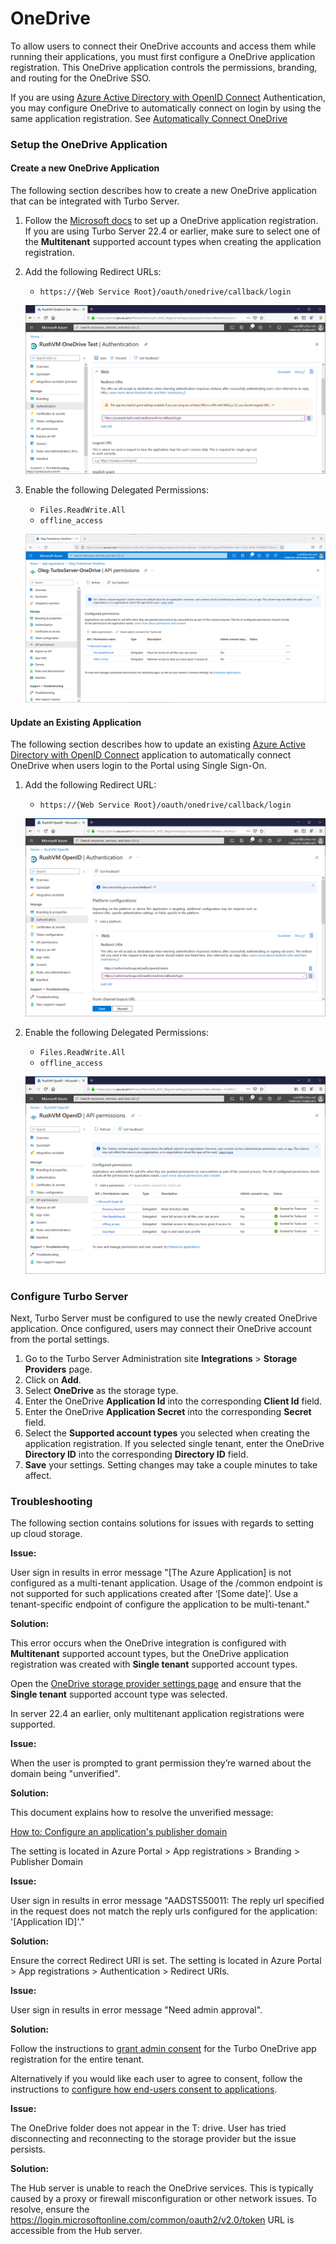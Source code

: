 # OneDrive

To allow users to connect their OneDrive accounts and access them while running their applications, you must first configure a OneDrive application registration. This OneDrive application controls the permissions, branding, and routing for the OneDrive SSO.

If you are using [Azure Active Directory with OpenID Connect](../../server/authentication/azuread-openid-connect.html) Authentication, you may configure OneDrive to automatically connect on login by using the same application registration. See [Automatically Connect OneDrive](#setup-the-onedrive-application-update-an-existing-application)

### Setup the OneDrive Application

#### Create a new OneDrive Application

The following section describes how to create a new OneDrive application that can be integrated with Turbo Server.

1. Follow the [Microsoft docs](https://docs.microsoft.com/en-us/onedrive/developer/rest-api/getting-started/app-registration) to set up a OneDrive application registration. If you are using Turbo Server 22.4 or earlier, make sure to select one of the **Multitenant** supported account types when creating the application registration.

2. Add the following Redirect URLs:

   - `https://{Web Service Root}/oauth/onedrive/callback/login`

   ![OneDrive Application Registration Redirect URL](../../images/onedrive-app.png)

3. Enable the following Delegated Permissions:

   - `Files.ReadWrite.All`
   - `offline_access`

   ![onedrive-api-permissions](../../images/onedrive-api-permissions.png)

#### Update an Existing Application

The following section describes how to update an existing [Azure Active Directory with OpenID Connect](../../server/authentication/azuread-openid-connect.html) application to automatically connect OneDrive when users login to the Portal using Single Sign-On.

1. Add the following Redirect URL:

   - `https://{Web Service Root}/oauth/onedrive/callback/login`

   ![oidc-onedrive-redirect-uris](../../images/oidc-onedrive-redirect-uris.png)

2. Enable the following Delegated Permissions:

   - `Files.ReadWrite.All`
   - `offline_access`

   ![oidc-onedrive-permissions](../../images/oidc-onedrive-permissions.png)

### Configure Turbo Server

Next, Turbo Server must be configured to use the newly created OneDrive application. Once configured, users may connect their OneDrive account from the portal settings.

1. Go to the Turbo Server Administration site **Integrations** > **Storage Providers** page.
2. Click on **Add**.
3. Select **OneDrive** as the storage type.
4. Enter the OneDrive **Application Id** into the corresponding **Client Id** field.
5. Enter the OneDrive **Application Secret** into the corresponding **Secret** field.
6. Select the **Supported account types** you selected when creating the application registration. If you selected single tenant, enter the OneDrive **Directory ID** into the corresponding **Directory ID** field.
7. **Save** your settings. Setting changes may take a couple minutes to take affect.

### Troubleshooting

The following section contains solutions for issues with regards to setting up cloud storage.

**Issue:**

User sign in results in error message "[The Azure Application] is not configured as a multi-tenant application. Usage of the /common endpoint is not supported for such applications created after ‘[Some date]’. Use a tenant-specific endpoint of configure the application to be multi-tenant."

**Solution:**

This error occurs when the OneDrive integration is configured with **Multitenant** supported account types, but the OneDrive application registration was created with **Single tenant** supported account types.

Open the [OneDrive storage provider settings page](../../server/administration/integrations.html#storage-providers) and ensure that the **Single tenant** supported account type was selected.

In server 22.4 an earlier, only multitenant application registrations were supported.

**Issue:**

When the user is prompted to grant permission they’re warned about the domain being "unverified".

**Solution:**

This document explains how to resolve the unverified message:

[How to: Configure an application's publisher domain](https://docs.microsoft.com/en-us/azure/active-directory/develop/howto-configure-publisher-domain)

The setting is located in Azure Portal > App registrations > Branding > Publisher Domain

**Issue:**

User sign in results in error message "AADSTS50011: The reply url specified in the request does not match the reply urls configured for the application: '[Application ID]'."

**Solution:**

Ensure the correct Redirect URI is set. The setting is located in Azure Portal > App registrations > Authentication > Redirect URIs.

**Issue:**

User sign in results in error message "Need admin approval".

**Solution:**

Follow the instructions to [grant admin consent](https://docs.microsoft.com/en-us/azure/active-directory/manage-apps/grant-admin-consent#grant-admin-consent-in-app-registrations) for the Turbo OneDrive app registration for the entire tenant.

Alternatively if you would like each user to agree to consent, follow the instructions to [configure how end-users consent to applications](https://docs.microsoft.com/en-us/azure/active-directory/manage-apps/configure-user-consent).

**Issue:**

The OneDrive folder does not appear in the T: drive. User has tried disconnecting and reconnecting to the storage provider but the issue persists.

**Solution:**

The Hub server is unable to reach the OneDrive services. This is typically caused by a proxy or firewall misconfiguration or other network issues. To resolve, ensure the https://login.microsoftonline.com/common/oauth2/v2.0/token URL is accessible from the Hub server.
